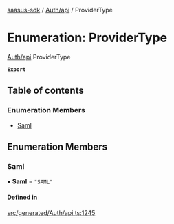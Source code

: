 [saasus-sdk](../README.md) / [Auth/api](../modules/Auth_api.md) / ProviderType

# Enumeration: ProviderType

[Auth/api](../modules/Auth_api.md).ProviderType

**`Export`**

## Table of contents

### Enumeration Members

- [Saml](Auth_api.ProviderType.md#saml)

## Enumeration Members

### Saml

• **Saml** = ``"SAML"``

#### Defined in

[src/generated/Auth/api.ts:1245](https://github.com/saasus-platform/saasus-sdk-javascript/blob/c67ac22/src/generated/Auth/api.ts#L1245)
